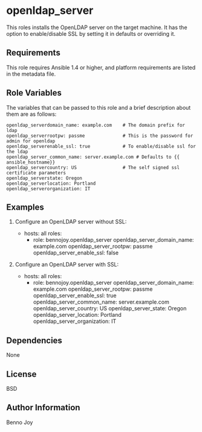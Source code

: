 openldap_server
===============

This roles installs the OpenLDAP server on the target machine. It has the
option to enable/disable SSL by setting it in defaults or overriding it.

Requirements
------------

This role requires Ansible 1.4 or higher, and platform requirements are listed
in the metadata file.

Role Variables
--------------

The variables that can be passed to this role and a brief description about
them are as follows:

    openldap_serverdomain_name: example.com    # The domain prefix for ldap
    openldap_serverrootpw: passme              # This is the password for admin for openldap
    openldap_serverenable_ssl: true            # To enable/disable ssl for the ldap
    openldap_server_common_name: server.example.com # Defaults to {{ ansible_hostname}}
    openldap_servercountry: US                 # The self signed ssl certificate parameters
    openldap_serverstate: Oregon
    openldap_serverlocation: Portland
    openldap_serverorganization: IT


Examples
--------

1) Configure an OpenLDAP server without SSL:

    - hosts: all
      roles:
      - role: bennojoy.openldap_server
        openldap_server_domain_name: example.com
        openldap_server_rootpw: passme
        openldap_server_enable_ssl: false
       
2) Configure an OpenLDAP server with SSL:

    - hosts: all
      roles:
      - role: bennojoy.openldap_server
        openldap_server_domain_name: example.com
        openldap_server_rootpw: passme
        openldap_server_enable_ssl: true
        openldap_server_common_name: server.example.com
        openldap_server_country: US
        openldap_server_state: Oregon
        openldap_server_location: Portland
        openldap_server_organization: IT

Dependencies
------------

None

License
-------

BSD

Author Information
------------------

Benno Joy


